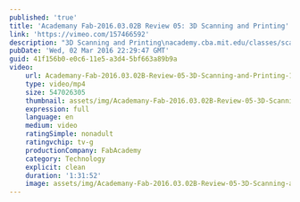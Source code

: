 ```yaml
---
published: 'true'
title: 'Academany Fab-2016.03.02B Review 05: 3D Scanning and Printing'
link: 'https://vimeo.com/157466592'
description: "3D Scanning and Printing\nacademy.cba.mit.edu/classes/scanning_printing/index.html"
pubDate: 'Wed, 02 Mar 2016 22:29:47 GMT'
guid: 41f156b0-e0c6-11e5-a3d4-5bf663a89b9a
video:
    url: Academany-Fab-2016.03.02B-Review-05-3D-Scanning-and-Printing-157466592.mp4
    type: video/mp4
    size: 547026305
    thumbnail: assets/img/Academany-Fab-2016.03.02B-Review-05-3D-Scanning-and-Printing-157466592.mp4-thumbnail.jpg
    expression: full
    language: en
    medium: video
    ratingSimple: nonadult
    ratingvchip: tv-g
    productionCompany: FabAcademy
    category: Technology
    explicit: clean
    duration: '1:31:52'
    image: assets/img/Academany-Fab-2016.03.02B-Review-05-3D-Scanning-and-Printing-157466592.mp4-full.jpg
---
```

